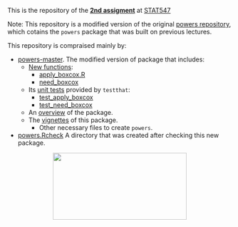 This is the repository of the [**2nd assigment**](https://github.com/STAT545-UBC/Classroom/blob/master/assignments/hw07/hw07.md) at [STAT547](http://stat545.com/Classroom/)

Note: This repository is a modified version of the original [powers repository](https://github.com/vincenzocoia/powers), which cotains the `powers` package that was built on previous lectures.

This repository is compraised mainly by:
  
+ [powers-master](https://github.com/STAT545-UBC-students/hw07-CeciliaLe07/tree/master/powers-master). The modified version of package that includes:
    - [New functions](https://github.com/STAT545-UBC-students/hw07-CeciliaLe07/tree/master/powers-master/R):
        + [apply_boxcox.R](https://github.com/STAT545-UBC-students/hw07-CeciliaLe07/blob/master/powers-master/R/apply_boxcox.R)
        + [need_boxcox](https://github.com/STAT545-UBC-students/hw07-CeciliaLe07/blob/master/powers-master/R/need_boxcox.R) 
    - Its [unit tests](https://github.com/STAT545-UBC-students/hw07-CeciliaLe07/tree/master/powers-master/tests) provided by `testthat`:
        + [test_apply_boxcox](https://github.com/STAT545-UBC-students/hw07-CeciliaLe07/blob/master/powers-master/tests/testthat/test_apply_boxcox.R)
        + [test_need_boxcox](https://github.com/STAT545-UBC-students/hw07-CeciliaLe07/blob/master/powers-master/tests/testthat/test_need_boxcox.R)
    - An [overview](https://github.com/STAT545-UBC-students/hw07-CeciliaLe07/blob/master/powers-master/README.md) of the package.
    - The [vignettes](https://github.com/STAT545-UBC-students/hw07-CeciliaLe07/tree/master/powers-master/vignettes) of this package.
        + Other necessary files to create `powers`. 
+ [powers.Rcheck](https://github.com/STAT545-UBC-students/hw07-CeciliaLe07/tree/master/powers.Rcheck) A directory that was created after checking this new package.
        
<p align="center">
<img src="https://media.giphy.com/media/26AHyxxCItIbFijLO/giphy.gif" width="300" height="150"/>
</p>
